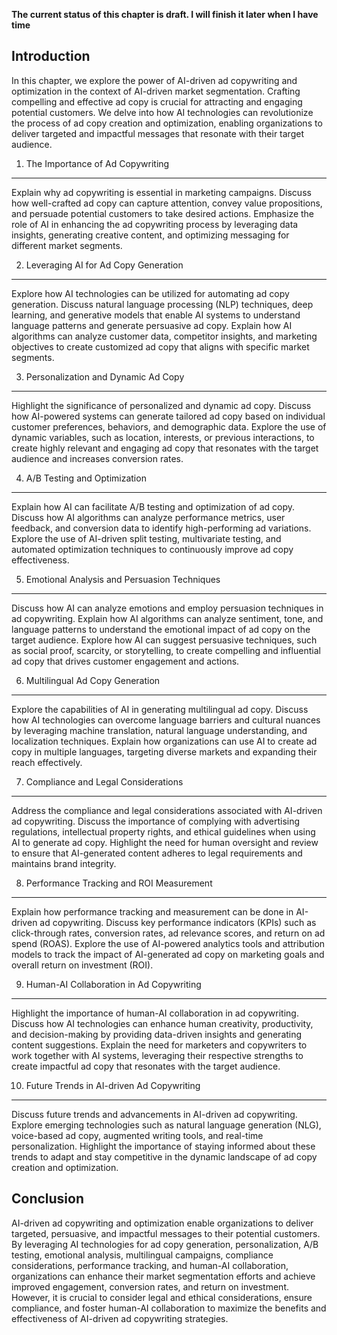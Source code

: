 **The current status of this chapter is draft. I will finish it later when I have time**

Introduction
------------

In this chapter, we explore the power of AI-driven ad copywriting and optimization in the context of AI-driven market segmentation. Crafting compelling and effective ad copy is crucial for attracting and engaging potential customers. We delve into how AI technologies can revolutionize the process of ad copy creation and optimization, enabling organizations to deliver targeted and impactful messages that resonate with their target audience.

1. The Importance of Ad Copywriting
-----------------------------------

Explain why ad copywriting is essential in marketing campaigns. Discuss how well-crafted ad copy can capture attention, convey value propositions, and persuade potential customers to take desired actions. Emphasize the role of AI in enhancing the ad copywriting process by leveraging data insights, generating creative content, and optimizing messaging for different market segments.

2. Leveraging AI for Ad Copy Generation
---------------------------------------

Explore how AI technologies can be utilized for automating ad copy generation. Discuss natural language processing (NLP) techniques, deep learning, and generative models that enable AI systems to understand language patterns and generate persuasive ad copy. Explain how AI algorithms can analyze customer data, competitor insights, and marketing objectives to create customized ad copy that aligns with specific market segments.

3. Personalization and Dynamic Ad Copy
--------------------------------------

Highlight the significance of personalized and dynamic ad copy. Discuss how AI-powered systems can generate tailored ad copy based on individual customer preferences, behaviors, and demographic data. Explore the use of dynamic variables, such as location, interests, or previous interactions, to create highly relevant and engaging ad copy that resonates with the target audience and increases conversion rates.

4. A/B Testing and Optimization
-------------------------------

Explain how AI can facilitate A/B testing and optimization of ad copy. Discuss how AI algorithms can analyze performance metrics, user feedback, and conversion data to identify high-performing ad variations. Explore the use of AI-driven split testing, multivariate testing, and automated optimization techniques to continuously improve ad copy effectiveness.

5. Emotional Analysis and Persuasion Techniques
-----------------------------------------------

Discuss how AI can analyze emotions and employ persuasion techniques in ad copywriting. Explain how AI algorithms can analyze sentiment, tone, and language patterns to understand the emotional impact of ad copy on the target audience. Explore how AI can suggest persuasive techniques, such as social proof, scarcity, or storytelling, to create compelling and influential ad copy that drives customer engagement and actions.

6. Multilingual Ad Copy Generation
----------------------------------

Explore the capabilities of AI in generating multilingual ad copy. Discuss how AI technologies can overcome language barriers and cultural nuances by leveraging machine translation, natural language understanding, and localization techniques. Explain how organizations can use AI to create ad copy in multiple languages, targeting diverse markets and expanding their reach effectively.

7. Compliance and Legal Considerations
--------------------------------------

Address the compliance and legal considerations associated with AI-driven ad copywriting. Discuss the importance of complying with advertising regulations, intellectual property rights, and ethical guidelines when using AI to generate ad copy. Highlight the need for human oversight and review to ensure that AI-generated content adheres to legal requirements and maintains brand integrity.

8. Performance Tracking and ROI Measurement
-------------------------------------------

Explain how performance tracking and measurement can be done in AI-driven ad copywriting. Discuss key performance indicators (KPIs) such as click-through rates, conversion rates, ad relevance scores, and return on ad spend (ROAS). Explore the use of AI-powered analytics tools and attribution models to track the impact of AI-generated ad copy on marketing goals and overall return on investment (ROI).

9. Human-AI Collaboration in Ad Copywriting
-------------------------------------------

Highlight the importance of human-AI collaboration in ad copywriting. Discuss how AI technologies can enhance human creativity, productivity, and decision-making by providing data-driven insights and generating content suggestions. Explain the need for marketers and copywriters to work together with AI systems, leveraging their respective strengths to create impactful ad copy that resonates with the target audience.

10. Future Trends in AI-driven Ad Copywriting
---------------------------------------------

Discuss future trends and advancements in AI-driven ad copywriting. Explore emerging technologies such as natural language generation (NLG), voice-based ad copy, augmented writing tools, and real-time personalization. Highlight the importance of staying informed about these trends to adapt and stay competitive in the dynamic landscape of ad copy creation and optimization.

Conclusion
----------

AI-driven ad copywriting and optimization enable organizations to deliver targeted, persuasive, and impactful messages to their potential customers. By leveraging AI technologies for ad copy generation, personalization, A/B testing, emotional analysis, multilingual campaigns, compliance considerations, performance tracking, and human-AI collaboration, organizations can enhance their market segmentation efforts and achieve improved engagement, conversion rates, and return on investment. However, it is crucial to consider legal and ethical considerations, ensure compliance, and foster human-AI collaboration to maximize the benefits and effectiveness of AI-driven ad copywriting strategies.

